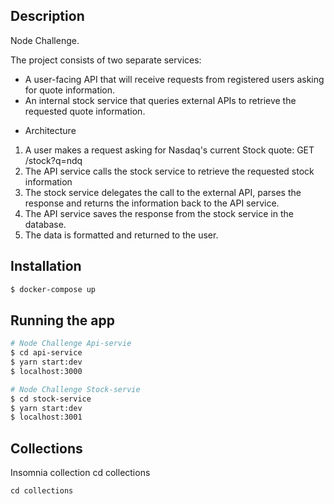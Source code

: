 ## Description

Node Challenge.

The project consists of two separate services:

- A user-facing API that will receive requests from registered users asking for quote information.
- An internal stock service that queries external APIs to retrieve the requested quote information.

* Architecture

1. A user makes a request asking for Nasdaq's current Stock quote: GET /stock?q=ndq
2. The API service calls the stock service to retrieve the requested stock information
3. The stock service delegates the call to the external API, parses the response and returns the information back to the API service.
4. The API service saves the response from the stock service in the database.
5. The data is formatted and returned to the user.

## Installation

```bash
$ docker-compose up
```

## Running the app

```bash
# Node Challenge Api-servie
$ cd api-service
$ yarn start:dev
$ localhost:3000

# Node Challenge Stock-servie
$ cd stock-service
$ yarn start:dev
$ localhost:3001
```

## Collections

Insomnia collection
cd collections

```
cd collections
```
